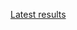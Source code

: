 [Latest results](http://deepdive1.chtc.wisc.edu/runs/cobalt_91fce705678ed2366b3a14cd22171b4193041325_09h10_19May16.zip)
